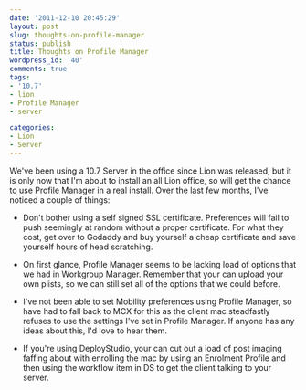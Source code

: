 ```yaml
---
date: '2011-12-10 20:45:29'
layout: post
slug: thoughts-on-profile-manager
status: publish
title: Thoughts on Profile Manager
wordpress_id: '40'
comments: true
tags:
- '10.7'
- lion
- Profile Manager
- server

categories:
- Lion
- Server
---
```


We've been using a 10.7 Server in the office since Lion was released, but it is only now that I'm about to install an all Lion office, so will get the chance to use Profile Manager in a real install. Over the last few months, I've noticed a couple of things:



  * Don't bother using a self signed SSL certificate. Preferences will fail to push seemingly at random without a proper certificate. For what they cost, get over to Godaddy and buy yourself a cheap certificate and save yourself hours of head scratching.



  * On first glance, Profile Manager seems to be lacking load of options that we had in Workgroup Manager. Remember that your can upload your own plists, so we can still set all of the options that we could before. 



  * I've not been able to set Mobility preferences using Profile Manager, so have had to fall back to MCX for this as the client mac steadfastly refuses to use the settings I've set in Profile Manager. If anyone has any ideas about this, I'd love to hear them.



  * If you're using DeployStudio, your can cut out a load of post imaging faffing about with enrolling the mac by using an Enrolment Profile and then using the workflow item in DS to get the client talking to your server.



